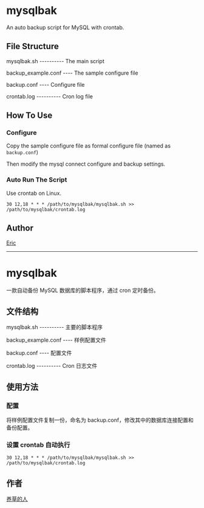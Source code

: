 # mysqlbak
An auto backup script for MySQL with crontab.

## File Structure

mysqlbak.sh ---------- The main script

backup_example.conf ---- The sample configure file

backup.conf ---- Configure file

crontab.log ---------- Cron log file

## How To Use

### Configure

Copy the sample configure file as formal configure file (named as `backup.conf`)

Then modify the mysql connect configure and backup settings.

### Auto Run The Script

Use crontab on Linux.

`30 12,18 * * * /path/to/mysqlbak/mysqlbak.sh >> /path/to/mysqlbak/crontab.log`

## Author

[Eric](http://www.joycc.cn)

------------------

# mysqlbak
一款自动备份 MySQL 数据库的脚本程序，通过 cron 定时备份。

## 文件结构

mysqlbak.sh ---------- 主要的脚本程序

backup_example.conf ---- 样例配置文件

backup.conf ---- 配置文件

crontab.log ---------- Cron 日志文件

## 使用方法

### 配置
将样例配置文件复制一份，命名为 backup.conf，修改其中的数据库连接配置和备份配置。

### 设置 crontab 自动执行
`30 12,18 * * * /path/to/mysqlbak/mysqlbak.sh >> /path/to/mysqlbak/crontab.log`

## 作者

[养草的人](http://www.joycc.cn)
